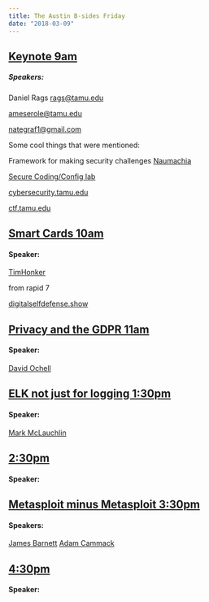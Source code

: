 ```yaml
---
title: The Austin B-sides Friday
date: "2018-03-09"
---
```


## [Keynote 9am](http://sched.co/DuGk)

##### Speakers:

Daniel Rags
rags@tamu.edu

ameserole@tamu.edu

nategraf1@gmail.com

Some cool things that were mentioned:

Framework for making security challenges
[Naumachia](https://github.com/nategraf/Naumachia)

[Secure Coding/Config lab](https://github.com/ameserole/Akeso)

[cybersecurity.tamu.edu](https://cybersecurity.tamu.edu)

[ctf.tamu.edu](https://ctf.tamu.edu)

## [Smart Cards 10am](http://sched.co/DuGH)

#### Speaker:
[TimHonker](https://twitter.com/TimHonker)

from rapid 7

[digitalselfdefense.show](https://digitalselfdefense.show)

## [Privacy and the GDPR 11am](http://sched.co/DuG8)

#### Speaker:
[David Ochell](https://bsidesaustin2018.sched.com/speaker/david_ochel.1xs47uxv?iframe=yes&w=100%&sidebar=no&bg=no)


## [ELK not just for logging 1:30pm](http://sched.co/DuGC)

#### Speaker:
[Mark McLauchlin](https://bsidesaustin2018.sched.com/speaker/mark_mclauchlin.1xs47uxz?iframe=yes&w=100%&sidebar=no&bg=no)

## [ 2:30pm]()

#### Speaker:
[]()

## [Metasploit minus Metasploit 3:30pm](http://sched.co/DuGL)

#### Speakers:
[James Barnett]()
[Adam Cammack]()

## [ 4:30pm]()

#### Speaker:
[]()
